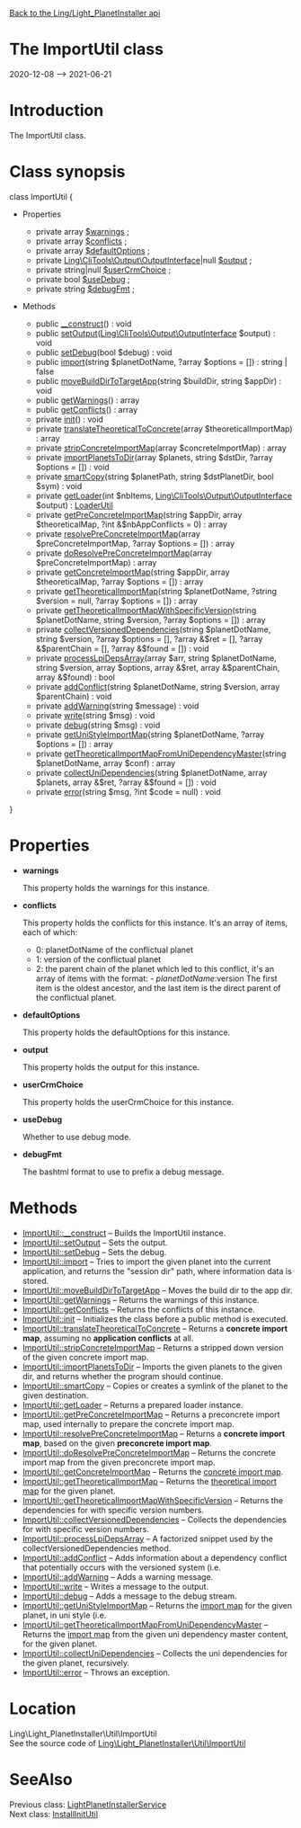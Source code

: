[Back to the Ling/Light_PlanetInstaller api](https://github.com/lingtalfi/Light_PlanetInstaller/blob/master/doc/api/Ling/Light_PlanetInstaller.md)



The ImportUtil class
================
2020-12-08 --> 2021-06-21






Introduction
============

The ImportUtil class.



Class synopsis
==============


class <span class="pl-k">ImportUtil</span>  {

- Properties
    - private array [$warnings](#property-warnings) ;
    - private array [$conflicts](#property-conflicts) ;
    - private array [$defaultOptions](#property-defaultOptions) ;
    - private [Ling\CliTools\Output\OutputInterface](https://github.com/lingtalfi/CliTools/blob/master/doc/api/Ling/CliTools/Output/OutputInterface.md)|null [$output](#property-output) ;
    - private string|null [$userCrmChoice](#property-userCrmChoice) ;
    - private bool [$useDebug](#property-useDebug) ;
    - private string [$debugFmt](#property-debugFmt) ;

- Methods
    - public [__construct](https://github.com/lingtalfi/Light_PlanetInstaller/blob/master/doc/api/Ling/Light_PlanetInstaller/Util/ImportUtil/__construct.md)() : void
    - public [setOutput](https://github.com/lingtalfi/Light_PlanetInstaller/blob/master/doc/api/Ling/Light_PlanetInstaller/Util/ImportUtil/setOutput.md)([Ling\CliTools\Output\OutputInterface](https://github.com/lingtalfi/CliTools/blob/master/doc/api/Ling/CliTools/Output/OutputInterface.md) $output) : void
    - public [setDebug](https://github.com/lingtalfi/Light_PlanetInstaller/blob/master/doc/api/Ling/Light_PlanetInstaller/Util/ImportUtil/setDebug.md)(bool $debug) : void
    - public [import](https://github.com/lingtalfi/Light_PlanetInstaller/blob/master/doc/api/Ling/Light_PlanetInstaller/Util/ImportUtil/import.md)(string $planetDotName, ?array $options = []) : string | false
    - public [moveBuildDirToTargetApp](https://github.com/lingtalfi/Light_PlanetInstaller/blob/master/doc/api/Ling/Light_PlanetInstaller/Util/ImportUtil/moveBuildDirToTargetApp.md)(string $buildDir, string $appDir) : void
    - public [getWarnings](https://github.com/lingtalfi/Light_PlanetInstaller/blob/master/doc/api/Ling/Light_PlanetInstaller/Util/ImportUtil/getWarnings.md)() : array
    - public [getConflicts](https://github.com/lingtalfi/Light_PlanetInstaller/blob/master/doc/api/Ling/Light_PlanetInstaller/Util/ImportUtil/getConflicts.md)() : array
    - private [init](https://github.com/lingtalfi/Light_PlanetInstaller/blob/master/doc/api/Ling/Light_PlanetInstaller/Util/ImportUtil/init.md)() : void
    - private [translateTheoreticalToConcrete](https://github.com/lingtalfi/Light_PlanetInstaller/blob/master/doc/api/Ling/Light_PlanetInstaller/Util/ImportUtil/translateTheoreticalToConcrete.md)(array $theoreticalImportMap) : array
    - private [stripConcreteImportMap](https://github.com/lingtalfi/Light_PlanetInstaller/blob/master/doc/api/Ling/Light_PlanetInstaller/Util/ImportUtil/stripConcreteImportMap.md)(array $concreteImportMap) : array
    - private [importPlanetsToDir](https://github.com/lingtalfi/Light_PlanetInstaller/blob/master/doc/api/Ling/Light_PlanetInstaller/Util/ImportUtil/importPlanetsToDir.md)(array $planets, string $dstDir, ?array $options = []) : void
    - private [smartCopy](https://github.com/lingtalfi/Light_PlanetInstaller/blob/master/doc/api/Ling/Light_PlanetInstaller/Util/ImportUtil/smartCopy.md)(string $planetPath, string $dstPlanetDir, bool $sym) : void
    - private [getLoader](https://github.com/lingtalfi/Light_PlanetInstaller/blob/master/doc/api/Ling/Light_PlanetInstaller/Util/ImportUtil/getLoader.md)(int $nbItems, [Ling\CliTools\Output\OutputInterface](https://github.com/lingtalfi/CliTools/blob/master/doc/api/Ling/CliTools/Output/OutputInterface.md) $output) : [LoaderUtil](https://github.com/lingtalfi/CliTools/blob/master/doc/api/Ling/CliTools/Util/LoaderUtil.md)
    - private [getPreConcreteImportMap](https://github.com/lingtalfi/Light_PlanetInstaller/blob/master/doc/api/Ling/Light_PlanetInstaller/Util/ImportUtil/getPreConcreteImportMap.md)(string $appDir, array $theoreticalMap, ?int &$nbAppConflicts = 0) : array
    - private [resolvePreConcreteImportMap](https://github.com/lingtalfi/Light_PlanetInstaller/blob/master/doc/api/Ling/Light_PlanetInstaller/Util/ImportUtil/resolvePreConcreteImportMap.md)(array $preConcreteImportMap, ?array $options = []) : array
    - private [doResolvePreConcreteImportMap](https://github.com/lingtalfi/Light_PlanetInstaller/blob/master/doc/api/Ling/Light_PlanetInstaller/Util/ImportUtil/doResolvePreConcreteImportMap.md)(array $preConcreteImportMap) : array
    - private [getConcreteImportMap](https://github.com/lingtalfi/Light_PlanetInstaller/blob/master/doc/api/Ling/Light_PlanetInstaller/Util/ImportUtil/getConcreteImportMap.md)(string $appDir, array $theoreticalMap, ?array $options = []) : array
    - private [getTheoreticalImportMap](https://github.com/lingtalfi/Light_PlanetInstaller/blob/master/doc/api/Ling/Light_PlanetInstaller/Util/ImportUtil/getTheoreticalImportMap.md)(string $planetDotName, ?string $version = null, ?array $options = []) : array
    - private [getTheoreticalImportMapWithSpecificVersion](https://github.com/lingtalfi/Light_PlanetInstaller/blob/master/doc/api/Ling/Light_PlanetInstaller/Util/ImportUtil/getTheoreticalImportMapWithSpecificVersion.md)(string $planetDotName, string $version, ?array $options = []) : array
    - private [collectVersionedDependencies](https://github.com/lingtalfi/Light_PlanetInstaller/blob/master/doc/api/Ling/Light_PlanetInstaller/Util/ImportUtil/collectVersionedDependencies.md)(string $planetDotName, string $version, ?array $options = [], ?array &$ret = [], ?array &$parentChain = [], ?array &$found = []) : void
    - private [processLpiDepsArray](https://github.com/lingtalfi/Light_PlanetInstaller/blob/master/doc/api/Ling/Light_PlanetInstaller/Util/ImportUtil/processLpiDepsArray.md)(array $arr, string $planetDotName, string $version, array $options, array &$ret, array &$parentChain, array &$found) : bool
    - private [addConflict](https://github.com/lingtalfi/Light_PlanetInstaller/blob/master/doc/api/Ling/Light_PlanetInstaller/Util/ImportUtil/addConflict.md)(string $planetDotName, string $version, array $parentChain) : void
    - private [addWarning](https://github.com/lingtalfi/Light_PlanetInstaller/blob/master/doc/api/Ling/Light_PlanetInstaller/Util/ImportUtil/addWarning.md)(string $message) : void
    - private [write](https://github.com/lingtalfi/Light_PlanetInstaller/blob/master/doc/api/Ling/Light_PlanetInstaller/Util/ImportUtil/write.md)(string $msg) : void
    - private [debug](https://github.com/lingtalfi/Light_PlanetInstaller/blob/master/doc/api/Ling/Light_PlanetInstaller/Util/ImportUtil/debug.md)(string $msg) : void
    - private [getUniStyleImportMap](https://github.com/lingtalfi/Light_PlanetInstaller/blob/master/doc/api/Ling/Light_PlanetInstaller/Util/ImportUtil/getUniStyleImportMap.md)(string $planetDotName, ?array $options = []) : array
    - private [getTheoreticalImportMapFromUniDependencyMaster](https://github.com/lingtalfi/Light_PlanetInstaller/blob/master/doc/api/Ling/Light_PlanetInstaller/Util/ImportUtil/getTheoreticalImportMapFromUniDependencyMaster.md)(string $planetDotName, array $conf) : array
    - private [collectUniDependencies](https://github.com/lingtalfi/Light_PlanetInstaller/blob/master/doc/api/Ling/Light_PlanetInstaller/Util/ImportUtil/collectUniDependencies.md)(string $planetDotName, array $planets, array &$ret, ?array &$found = []) : void
    - private [error](https://github.com/lingtalfi/Light_PlanetInstaller/blob/master/doc/api/Ling/Light_PlanetInstaller/Util/ImportUtil/error.md)(string $msg, ?int $code = null) : void

}




Properties
=============

- <span id="property-warnings"><b>warnings</b></span>

    This property holds the warnings for this instance.
    
    

- <span id="property-conflicts"><b>conflicts</b></span>

    This property holds the conflicts for this instance.
    It's an array of items, each of which:
    - 0: planetDotName of the conflictual planet
    - 1: version of the conflictual planet
    - 2: the parent chain of the planet which led to this conflict, it's an array of items with the format:
             - $planetDotName:$version
         The first item is the oldest ancestor, and the last item is the direct parent of the conflictual planet.
    
    

- <span id="property-defaultOptions"><b>defaultOptions</b></span>

    This property holds the defaultOptions for this instance.
    
    

- <span id="property-output"><b>output</b></span>

    This property holds the output for this instance.
    
    

- <span id="property-userCrmChoice"><b>userCrmChoice</b></span>

    This property holds the userCrmChoice for this instance.
    
    

- <span id="property-useDebug"><b>useDebug</b></span>

    Whether to use debug mode.
    
    

- <span id="property-debugFmt"><b>debugFmt</b></span>

    The bashtml format to use to prefix a debug message.
    
    



Methods
==============

- [ImportUtil::__construct](https://github.com/lingtalfi/Light_PlanetInstaller/blob/master/doc/api/Ling/Light_PlanetInstaller/Util/ImportUtil/__construct.md) &ndash; Builds the ImportUtil instance.
- [ImportUtil::setOutput](https://github.com/lingtalfi/Light_PlanetInstaller/blob/master/doc/api/Ling/Light_PlanetInstaller/Util/ImportUtil/setOutput.md) &ndash; Sets the output.
- [ImportUtil::setDebug](https://github.com/lingtalfi/Light_PlanetInstaller/blob/master/doc/api/Ling/Light_PlanetInstaller/Util/ImportUtil/setDebug.md) &ndash; Sets the debug.
- [ImportUtil::import](https://github.com/lingtalfi/Light_PlanetInstaller/blob/master/doc/api/Ling/Light_PlanetInstaller/Util/ImportUtil/import.md) &ndash; Tries to import the given planet into the current application, and returns the "session dir" path, where information data is stored.
- [ImportUtil::moveBuildDirToTargetApp](https://github.com/lingtalfi/Light_PlanetInstaller/blob/master/doc/api/Ling/Light_PlanetInstaller/Util/ImportUtil/moveBuildDirToTargetApp.md) &ndash; Moves the build dir to the app dir.
- [ImportUtil::getWarnings](https://github.com/lingtalfi/Light_PlanetInstaller/blob/master/doc/api/Ling/Light_PlanetInstaller/Util/ImportUtil/getWarnings.md) &ndash; Returns the warnings of this instance.
- [ImportUtil::getConflicts](https://github.com/lingtalfi/Light_PlanetInstaller/blob/master/doc/api/Ling/Light_PlanetInstaller/Util/ImportUtil/getConflicts.md) &ndash; Returns the conflicts of this instance.
- [ImportUtil::init](https://github.com/lingtalfi/Light_PlanetInstaller/blob/master/doc/api/Ling/Light_PlanetInstaller/Util/ImportUtil/init.md) &ndash; Initializes the class before a public method is executed.
- [ImportUtil::translateTheoreticalToConcrete](https://github.com/lingtalfi/Light_PlanetInstaller/blob/master/doc/api/Ling/Light_PlanetInstaller/Util/ImportUtil/translateTheoreticalToConcrete.md) &ndash; Returns a **concrete import map**, assuming no **application conflicts** at all.
- [ImportUtil::stripConcreteImportMap](https://github.com/lingtalfi/Light_PlanetInstaller/blob/master/doc/api/Ling/Light_PlanetInstaller/Util/ImportUtil/stripConcreteImportMap.md) &ndash; Returns a stripped down version of the given concrete import map.
- [ImportUtil::importPlanetsToDir](https://github.com/lingtalfi/Light_PlanetInstaller/blob/master/doc/api/Ling/Light_PlanetInstaller/Util/ImportUtil/importPlanetsToDir.md) &ndash; Imports the given planets to the given dir, and returns whether the program should continue.
- [ImportUtil::smartCopy](https://github.com/lingtalfi/Light_PlanetInstaller/blob/master/doc/api/Ling/Light_PlanetInstaller/Util/ImportUtil/smartCopy.md) &ndash; Copies or creates a symlink of the planet to the given destination.
- [ImportUtil::getLoader](https://github.com/lingtalfi/Light_PlanetInstaller/blob/master/doc/api/Ling/Light_PlanetInstaller/Util/ImportUtil/getLoader.md) &ndash; Returns a prepared loader instance.
- [ImportUtil::getPreConcreteImportMap](https://github.com/lingtalfi/Light_PlanetInstaller/blob/master/doc/api/Ling/Light_PlanetInstaller/Util/ImportUtil/getPreConcreteImportMap.md) &ndash; Returns a preconcrete import map, used internally to prepare the concrete import map.
- [ImportUtil::resolvePreConcreteImportMap](https://github.com/lingtalfi/Light_PlanetInstaller/blob/master/doc/api/Ling/Light_PlanetInstaller/Util/ImportUtil/resolvePreConcreteImportMap.md) &ndash; Returns a **concrete import map**, based on the given **preconcrete import map**.
- [ImportUtil::doResolvePreConcreteImportMap](https://github.com/lingtalfi/Light_PlanetInstaller/blob/master/doc/api/Ling/Light_PlanetInstaller/Util/ImportUtil/doResolvePreConcreteImportMap.md) &ndash; Returns the concrete import map from the given preconcrete import map.
- [ImportUtil::getConcreteImportMap](https://github.com/lingtalfi/Light_PlanetInstaller/blob/master/doc/api/Ling/Light_PlanetInstaller/Util/ImportUtil/getConcreteImportMap.md) &ndash; Returns the [concrete import map](https://github.com/lingtalfi/Light_PlanetInstaller/blob/master/doc/pages/conception-notes.md#import-map).
- [ImportUtil::getTheoreticalImportMap](https://github.com/lingtalfi/Light_PlanetInstaller/blob/master/doc/api/Ling/Light_PlanetInstaller/Util/ImportUtil/getTheoreticalImportMap.md) &ndash; Returns the [theoretical import map](https://github.com/lingtalfi/Light_PlanetInstaller/blob/master/doc/pages/conception-notes.md#import-map) for the given planet.
- [ImportUtil::getTheoreticalImportMapWithSpecificVersion](https://github.com/lingtalfi/Light_PlanetInstaller/blob/master/doc/api/Ling/Light_PlanetInstaller/Util/ImportUtil/getTheoreticalImportMapWithSpecificVersion.md) &ndash; Returns the dependencies for with specific version numbers.
- [ImportUtil::collectVersionedDependencies](https://github.com/lingtalfi/Light_PlanetInstaller/blob/master/doc/api/Ling/Light_PlanetInstaller/Util/ImportUtil/collectVersionedDependencies.md) &ndash; Collects the dependencies for with specific version numbers.
- [ImportUtil::processLpiDepsArray](https://github.com/lingtalfi/Light_PlanetInstaller/blob/master/doc/api/Ling/Light_PlanetInstaller/Util/ImportUtil/processLpiDepsArray.md) &ndash; A factorized snippet used by the collectVersionedDependencies method.
- [ImportUtil::addConflict](https://github.com/lingtalfi/Light_PlanetInstaller/blob/master/doc/api/Ling/Light_PlanetInstaller/Util/ImportUtil/addConflict.md) &ndash; Adds information about a dependency conflict that potentially occurs with the versioned system (i.e.
- [ImportUtil::addWarning](https://github.com/lingtalfi/Light_PlanetInstaller/blob/master/doc/api/Ling/Light_PlanetInstaller/Util/ImportUtil/addWarning.md) &ndash; Adds a warning message.
- [ImportUtil::write](https://github.com/lingtalfi/Light_PlanetInstaller/blob/master/doc/api/Ling/Light_PlanetInstaller/Util/ImportUtil/write.md) &ndash; Writes a message to the output.
- [ImportUtil::debug](https://github.com/lingtalfi/Light_PlanetInstaller/blob/master/doc/api/Ling/Light_PlanetInstaller/Util/ImportUtil/debug.md) &ndash; Adds a message to the debug stream.
- [ImportUtil::getUniStyleImportMap](https://github.com/lingtalfi/Light_PlanetInstaller/blob/master/doc/api/Ling/Light_PlanetInstaller/Util/ImportUtil/getUniStyleImportMap.md) &ndash; Returns the [import map](https://github.com/lingtalfi/Light_PlanetInstaller/blob/master/doc/pages/conception-notes.md#import-map) for the given planet, in uni style (i.e.
- [ImportUtil::getTheoreticalImportMapFromUniDependencyMaster](https://github.com/lingtalfi/Light_PlanetInstaller/blob/master/doc/api/Ling/Light_PlanetInstaller/Util/ImportUtil/getTheoreticalImportMapFromUniDependencyMaster.md) &ndash; Returns the [import map](https://github.com/lingtalfi/Light_PlanetInstaller/blob/master/doc/pages/conception-notes.md#import-map) from the given uni dependency master content, for the given planet.
- [ImportUtil::collectUniDependencies](https://github.com/lingtalfi/Light_PlanetInstaller/blob/master/doc/api/Ling/Light_PlanetInstaller/Util/ImportUtil/collectUniDependencies.md) &ndash; Collects the uni dependencies for the given planet, recursively.
- [ImportUtil::error](https://github.com/lingtalfi/Light_PlanetInstaller/blob/master/doc/api/Ling/Light_PlanetInstaller/Util/ImportUtil/error.md) &ndash; Throws an exception.





Location
=============
Ling\Light_PlanetInstaller\Util\ImportUtil<br>
See the source code of [Ling\Light_PlanetInstaller\Util\ImportUtil](https://github.com/lingtalfi/Light_PlanetInstaller/blob/master/Util/ImportUtil.php)



SeeAlso
==============
Previous class: [LightPlanetInstallerService](https://github.com/lingtalfi/Light_PlanetInstaller/blob/master/doc/api/Ling/Light_PlanetInstaller/Service/LightPlanetInstallerService.md)<br>Next class: [InstallInitUtil](https://github.com/lingtalfi/Light_PlanetInstaller/blob/master/doc/api/Ling/Light_PlanetInstaller/Util/InstallInitUtil.md)<br>
